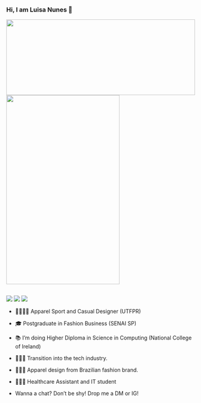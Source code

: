 ### Hi, I am Luisa Nunes 👋

<div align="left">
  <a href="https://github.com/luinunes13">
    <img height="200em" width= "500em" src="https://github-readme-stats.vercel.app/api?username=luinunes13&show_icons=true&theme=dracula&include_all_commits=true&count_private=true"/>
    <img height="500em" width= "300em" src="https://github-readme-stats.vercel.app/api/top-langs/?username=luinunes13&layout=compact&langs_count=7&theme=dracula"/>
</div>

 ##
  <div>
   <a href="https://www.linkedin.com/in/luinunes" target="_blank"><img src="https://img.shields.io/badge/-LinkedIn-%230077B5?style=for-the-badge&logo=linkedin&logoColor=white" target="_blank"></a> 
    <a href = "mailto:luinunes@yahoo.com"><img src="https://img.shields.io/badge/-Gmail-%23333?style=for-the-badge&logo=gmail&logoColor=white" target="_blank"></a>
     <a href="https://discordapp.com/users/2318" target="_blank"><img src="https://img.shields.io/badge/Discord-7289DA?style=for-the-badge&logo=discord&logoColor=white" target="_blank"></a> 
    
  </div>

- 🧵👩🏽‍🎨 Apparel Sport and Casual Designer (UTFPR)
- 🎓 Postgraduate in Fashion Business (SENAI SP)
- 📚 I’m doing Higher Diploma in Science in Computing (National College of Ireland)
- 👩🏽‍💻 Transition into the tech industry.

- 🎯🇧🇷 Apparel design from Brazilian fashion brand.
- 🎯🇮🇪 Healthcare Assistant and IT student 
  
-  Wanna a chat? Don’t be shy! Drop me a DM or IG! 

<div> 
  <a href=

<!--
**luinunes13/luinunes13** is a ✨ _special_ ✨ repository because its `README.md` (this file) appears on your GitHub profile.

Here are some ideas to get you started:



